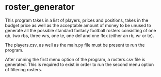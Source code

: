 # roster_generator

This program takes in a list of players, prices and positions, takes in the budget price as well as the acceptable amount of money to be unused to generate all the possible standard fantasy football rosters consisting of one qb, two rbs, three wrs, one te, one def and one flex (either an rb, wr or te).

The players.csv, as well as the main.py file must be present to run the program.

After running the first menu option of the program, a rosters.csv file is generated.  This is required to exist in order to run the second menu option of filtering rosters.


